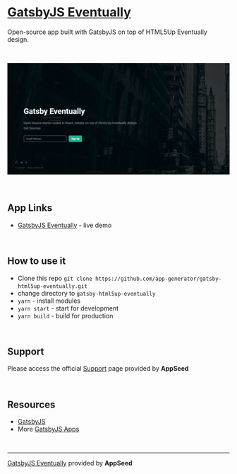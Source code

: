 # [GatsbyJS Eventually](https://appseed.us/apps/gatsbyjs/gatsby-html5up-eventually)

Open-source app built with GatsbyJS on top of HTML5Up Eventually design. 

<br />

![GatsbyJS Eventually - Gif animated intro.](https://github.com/app-generator/static/blob/master/products/gatsby-html5up-eventually-intro.gif?raw=true)

<br />

## App Links

- [GatsbyJS Eventually](https://gatsby-html5up-eventually.appseed.us) - live demo

<br />

## How to use it
- Clone this repo `git clone https://github.com/app-generator/gatsby-html5up-eventually.git`
- change directory to `gatsby-html5up-eventually`
- `yarn` - install modules
- `yarn start` - start for development
- `yarn build` - build for production

<br />

## Support

Please access the official [Support](https://appseed.us/support) page provided by **AppSeed**

<br />

## Resources
 
 - [GatsbyJS](https://www.gatsbyjs.org/)
 - More [GatsbyJS Apps](https://appseed.us/apps/gatsbyjs)

<br />

---
[GatsbyJS Eventually](https://appseed.us/apps/gatsbyjs/gatsby-html5up-eventually) provided by **AppSeed**
